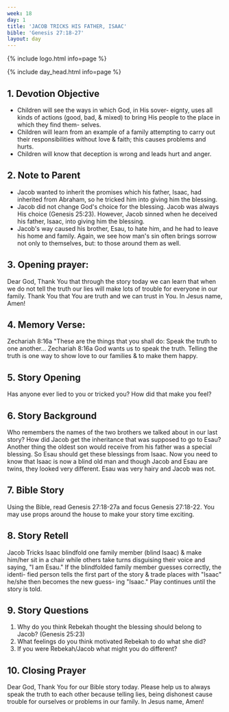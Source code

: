 ```yaml
---
week: 18
day: 1
title: 'JACOB TRICKS HIS FATHER, ISAAC'
bible: 'Genesis 27:18-27'
layout: day
---
```



{% include logo.html info=page %}

{% include day_head.html info=page %}

## 1. Devotion Objective
- Children will see the ways in which God, in His sover- eignty, uses all kinds of actions (good, bad, & mixed) to bring His people to the place in which they find them- selves.
- Children will learn from an example of a family attempting to carry out their responsibilities without love & faith; this causes problems and hurts.
- Children will know that deception is wrong and leads hurt and anger.

## 2. Note to Parent
- Jacob wanted to inherit the promises which his father, Isaac, had inherited from Abraham, so he tricked him into giving him the blessing.
- Jacob did not change God's choice for the blessing. Jacob was always His choice (Genesis 25:23). However, Jacob sinned when he deceived his father, Isaac, into giving him the blessing.
- Jacob's way caused his brother, Esau, to hate him, and he had to leave his home and family. Again, we see how man's sin often brings sorrow not only to themselves, but: to those around them as well.
## 3. Opening prayer:
 Dear God, Thank You that through the story today we can learn that when we do not tell the truth our lies will make lots of trouble for everyone in our family. Thank You that You are truth and we can trust in You. In Jesus name, Amen!

## 4. Memory Verse:
Zechariah 8:16a "These are the things that you shall do: Speak the truth to one another... Zechariah 8:16a God wants us to speak the truth. Telling the truth is one way to show love to our families & to make them happy.

## 5. Story Opening
Has anyone ever lied to you or tricked you? How did that make you feel?

## 6. Story Background
Who remembers the names of the two brothers we talked about in our last story? How did Jacob get the inheritance that was supposed to go to Esau? Another thing the oldest son would receive from his father was a special blessing. So Esau should get these blessings from Isaac. Now you need to know that Isaac is now a blind old man and though Jacob and Esau are twins, they looked very different. Esau was very hairy and Jacob was not.

## 7. Bible Story
Using the Bible, read Genesis 27:18-27a and focus Genesis 27:18-22. You may use props around the house to make your story time exciting.

## 8. Story Retell
Jacob Tricks Isaac blindfold one family member (blind Isaac) & make him/her sit in a chair while others take turns disguising their voice and saying, "I am Esau." If the blindfolded family member guesses correctly, the identi- fied person tells the first part of the story & trade places with "Isaac" he/she then becomes the new guess- ing "Isaac." Play continues until the story is told.

## 9. Story Questions
1. Why do you think Rebekah thought the blessing should belong to Jacob? (Genesis 25:23)
2. What feelings do you think motivated Rebekah to do what she did?
3. lf you were Rebekah/Jacob what might you do different?

## 10. Closing Prayer
Dear God, Thank You for our Bible story today. Please help us to always speak the truth to each other because telling lies, being dishonest cause trouble for ourselves or problems in our family. In Jesus name, Amen!

